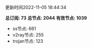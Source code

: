 更新时间2022-11-05 18:44:34

**总订阅: 73**
**总节点: 2044**
**有效节点: 1039**
- ss节点: 661
- v2ray节点: 255
- trojan节点: 123
